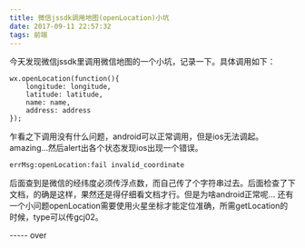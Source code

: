 ```yaml
---
title: 微信jssdk调用地图(openLocation)小坑
date: 2017-09-11 22:57:32
tags: 前端
---
```

今天发现微信jssdk里调用微信地图的一个小坑，记录一下。具体调用如下：

<!-- more -->

```
wx.openLocation(function(){
	longitude: longitude,
	latitude: latitude,
	name: name,
	address: address
});
```
乍看之下调用没有什么问题，android可以正常调用，但是ios无法调起。amazing...然后alert出各个状态发现ios出现一个错误。

```
errMsg:openLocation:fail invalid_coordinate
```
后面查到是微信的经纬度必须传浮点数，而自己传了个字符串过去。后面检查了下文档，的确是这样，果然还是得仔细看文档才行。但是为啥android正常呢...
还有一个小问题openLocation需要使用火星坐标才能定位准确，所需getLocation的时候，type可以传gcj02。

----- over
